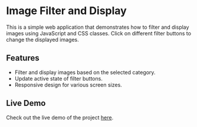 # Image Filter and Display

This is a simple web application that demonstrates how to filter and display images using JavaScript and CSS classes. Click on different filter buttons to change the displayed images.

## Features

- Filter and display images based on the selected category.
- Update active state of filter buttons.
- Responsive design for various screen sizes.

## Live Demo

Check out the live demo of the project [here](https://ayhamalahmad.github.io/fitter/).





